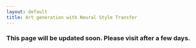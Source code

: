 ```yaml
---
layout: default
title: Art generation with Neural Style Transfer
---
```


### This page will be updated soon. Please visit after a few days.